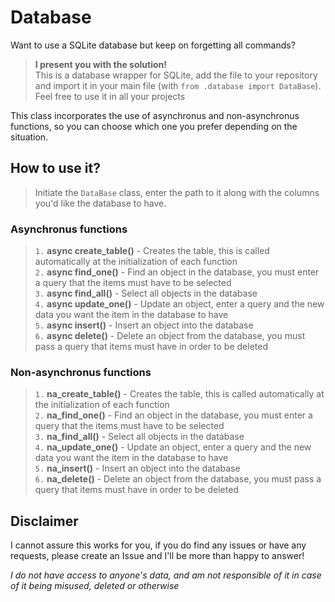 # Database

Want to use a SQLite database but keep on forgetting all commands? 
> **I present you with the solution!** \
> This is a database wrapper for SQLite, add the file to your repository and import it in your main file (with `from .database import DataBase`). Feel free to use it in all your projects

This class incorporates the use of asynchronus and non-asynchronus functions, so you can choose which one you prefer depending on the situation.

## How to use it?

> Initiate the `DataBase` class, enter the path to it along with the columns you'd like the database to have.

### Asynchronus functions
> `1.` **async create_table()** - Creates the table, this is called automatically at the initialization of each function \
> `2.` **async find_one()** - Find an object in the database, you must enter a query that the items must have to be selected \
> `3.` **async find_all()** - Select all objects in the database \
> `4.` **async update_one()** - Update an object, enter a query and the new data you want the item in the database to have \
> `5.` **async insert()** - Insert an object into the database \
> `6.` **async delete()** - Delete an object from the database, you must pass a query that items must have in order to be deleted

### Non-asynchronus functions
> `1.` **na_create_table()** - Creates the table, this is called automatically at the initialization of each function \
> `2.` **na_find_one()** - Find an object in the database, you must enter a query that the items must have to be selected \
> `3.` **na_find_all()** - Select all objects in the database \
> `4.` **na_update_one()** - Update an object, enter a query and the new data you want the item in the database to have \
> `5.` **na_insert()** - Insert an object into the database \
> `6.` **na_delete()** - Delete an object from the database, you must pass a query that items must have in order to be deleted

## Disclaimer

I cannot assure this works for you, if you do find any issues or have any requests, please create an Issue and I'll be more than happy to answer!

*I do not have access to anyone's data, and am not responsible of it in case of it being misused, deleted or otherwise*
